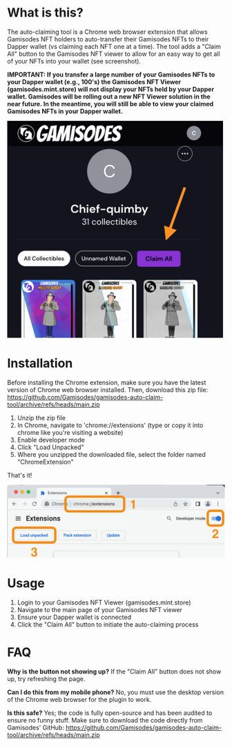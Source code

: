 
# What is this?

The auto-claiming tool is a Chrome web browser extension that allows Gamisodes NFT holders to auto-transfer their Gamisodes NFTs to their Dapper wallet (vs claiming each NFT one at a time).  The tool adds a "Claim All" button to the Gamisodes NFT viewer to allow for an easy way to get all of your NFTs into your wallet (see screenshot).

**IMPORTANT: If you transfer a large number of your Gamisodes NFTs to your Dapper wallet (e.g., 100's) the Gamisodes NFT Viewer (gamisodes.mint.store) will not display your NFTs held by your Dapper wallet. Gamisodes will be rolling out a new NFT Viewer solution in the near future. In the meantime, you will still be able to view your claimed Gamisodes NFTs in your Dapper wallet.**

<img src="https://github.com/Gamisodes/gamisodes-auto-claim-tool/raw/main/img/bulk_claim_button.png?raw=true" width="500">



# Installation

Before installing the Chrome extension, make sure you have the latest version of Chrome web browser installed. Then, download this zip file: https://github.com/Gamisodes/gamisodes-auto-claim-tool/archive/refs/heads/main.zip

1) Unzip the zip file
2) In Chrome, navigate to 'chrome://extensions' (type or copy it into chrome like you're visiting a website)
3) Enable developer mode
4) Click "Load Unpacked"
5) Where you unzipped the downloaded file, select the folder named "ChromeExtension"

That's it!

<img src="https://github.com/Gamisodes/gamisodes-auto-claim-tool/raw/main/img/installation.png?raw=true" width="700">



# Usage

1) Login to your Gamisodes NFT Viewer (gamisodes.mint.store)
2) Navigate to the main page of your Gamisodes NFT viewer
3) Ensure your Dapper wallet is connected  
4) Click the "Claim All" button to initiate the auto-claiming process  


# FAQ

**Why is the button not showing up?** If the "Claim All" button does not show up, try refreshing the page.

**Can I do this from my mobile phone?**  No, you must use the desktop version of the Chrome web browser for the plugin to work.

**Is this safe?** Yes; the code is fully open-source and has been audited to ensure no funny stuff.  Make sure to download the code directly from Gamisodes' GitHub: https://github.com/Gamisodes/gamisodes-auto-claim-tool/archive/refs/heads/main.zip  
